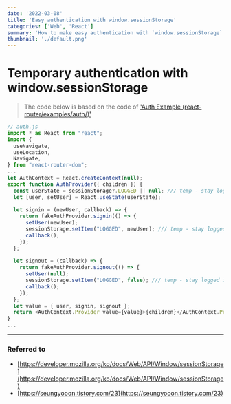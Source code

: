 ```yaml
---
date: '2022-03-08'
title: 'Easy authentication with window.sessionStorage'
categories: ['Web', 'React']
summary: 'How to make easy authentication with `window.sessionStorage` with react-router'
thumbnail: './default.png'
---
```


# Temporary authentication with window.sessionStorage

> The code below is based on the code of ['Auth Example (react-router/examples/auth/)'](https://github.com/remix-run/react-router/tree/main/examples/auth)
```js
// auth.js
import * as React from "react";
import {
  useNavigate,
  useLocation,
  Navigate,
} from "react-router-dom";
...
let AuthContext = React.createContext(null);
export function AuthProvider({ children }) {
  const userState = sessionStorage?.LOGGED || null; /// temp - stay logged in
  let [user, setUser] = React.useState(userState);
  
  let signin = (newUser, callback) => {
    return fakeAuthProvider.signin(() => {
      setUser(newUser);
      sessionStorage.setItem("LOGGED", newUser); /// temp - stay logged in
      callback();
    });
  };
  
  let signout = (callback) => {
    return fakeAuthProvider.signout(() => {
      setUser(null);
      sessionStorage.setItem("LOGGED", false); /// temp - stay logged in
      callback();
    });
  };
  let value = { user, signin, signout };
  return <AuthContext.Provider value={value}>{children}</AuthContext.Provider>;
}
...
```
---
### Referred to
- [https://developer.mozilla.org/ko/docs/Web/API/Window/sessionStorage](https://developer.mozilla.org/ko/docs/Web/API/Window/sessionStorage)
- [https://seungyooon.tistory.com/23](https://seungyooon.tistory.com/23)
